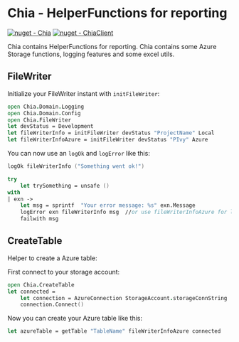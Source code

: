 # Chia - HelperFunctions for reporting

[![nuget - Chia](https://img.shields.io/nuget/v/Chia.svg?colorB=green)](https://www.nuget.org/packages/Chia/)
[![nuget - ChiaClient](https://img.shields.io/nuget/v/Chia.Client.svg?colorB=green)](https://www.nuget.org/packages/Chia.Client/)

Chia contains HelperFunctions for reporting. Chia contains some Azure Storage functions, logging features and some excel utils.

## FileWriter

Initialize your FileWriter instant with `initFileWriter`:

```fs
open Chia.Domain.Logging
open Chia.Domain.Config
open Chia.FileWriter
let devStatus = Development
let fileWriterInfo = initFileWriter devStatus "ProjectName" Local
let fileWriterInfoAzure = initFileWriter devStatus "PIvy" Azure
```

You can now use an `logOk` and `logError` like this:

```fs
logOk fileWriterInfo ("Something went ok!")
```

```fs
try
    let trySomething = unsafe ()
with
| exn ->
    let msg = sprintf  "Your error message: %s" exn.Message
    logError exn fileWriterInfo msg  //or use fileWriterInfoAzure for logging to Azure
    failwith msg
```

## CreateTable

Helper to create a Azure table:

First connect to your storage account:
```fs
open Chia.CreateTable
let connected =
    let connection = AzureConnection StorageAccount.storageConnString
    connection.Connect()
```
Now you can create your Azure table like this:

```fs
let azureTable = getTable "TableName" fileWriterInfoAzure connected
```



